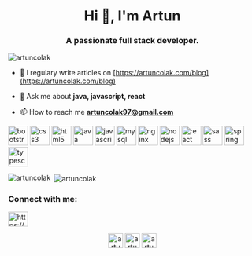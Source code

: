 <h1 align="center">Hi 👋, I'm Artun</h1>
<h3 align="center">A passionate full stack developer.</h3>

<p align="left"> <img src="https://komarev.com/ghpvc/?username=artuncolak" alt="artuncolak" /> </p>

- 📝 I regulary write articles on [https://artuncolak.com/blog](https://artuncolak.com/blog)

- 💬 Ask me about **java, javascript, react**

- 📫 How to reach me **artuncolak97@gmail.com**

<p align="left"><img src="https://devicons.github.io/devicon/devicon.git/icons/bootstrap/bootstrap-plain.svg" alt="bootstrap" width="40" height="40"/> <img src="https://devicons.github.io/devicon/devicon.git/icons/css3/css3-original-wordmark.svg" alt="css3" width="40" height="40"/> <img src="https://devicons.github.io/devicon/devicon.git/icons/html5/html5-original-wordmark.svg" alt="html5" width="40" height="40"/> <img src="https://devicons.github.io/devicon/devicon.git/icons/java/java-original-wordmark.svg" alt="java" width="40" height="40"/> <img src="https://devicons.github.io/devicon/devicon.git/icons/javascript/javascript-original.svg" alt="javascript" width="40" height="40"/> <img src="https://devicons.github.io/devicon/devicon.git/icons/mysql/mysql-original-wordmark.svg" alt="mysql" width="40" height="40"/> <img src="https://devicons.github.io/devicon/devicon.git/icons/nginx/nginx-original.svg" alt="nginx" width="40" height="40"/> <img src="https://devicons.github.io/devicon/devicon.git/icons/nodejs/nodejs-original-wordmark.svg" alt="nodejs" width="40" height="40"/> <img src="https://devicons.github.io/devicon/devicon.git/icons/react/react-original-wordmark.svg" alt="react" width="40" height="40"/> <img src="https://devicons.github.io/devicon/devicon.git/icons/sass/sass-original.svg" alt="sass" width="40" height="40"/> <img src="https://www.vectorlogo.zone/logos/springio/springio-icon.svg" alt="spring" width="40" height="40"/> <img src="https://devicons.github.io/devicon/devicon.git/icons/typescript/typescript-original.svg" alt="typescript" width="40" height="40"/></p>

<p><img align="left" src="https://github-readme-stats.vercel.app/api/top-langs/?username=artuncolak&layout=compact&theme=dark" alt="artuncolak" /></p>

<p>&nbsp;<img align="center" src="https://github-readme-stats.vercel.app/api?username=artuncolak&show_icons=true&theme=dark" alt="artuncolak" /></p>

<h3 align="left">Connect with me:</h3>
<p align="left">
<a href="/https://artuncolak.com/rss.xml" target="blank"><img align="center" src="https://cdn.jsdelivr.net/npm/simple-icons@3.0.1/icons/rss.svg" alt="https://artuncolak.com/rss.xml" height="30" width="40" /></a>
</p>

<p align="center">
<a href="https://twitter.com/artuncolak" target="blank"><img align="center" src="https://cdn.jsdelivr.net/npm/simple-icons@3.0.1/icons/twitter.svg" alt="artuncolak" height="30" width="30" /></a>
<a href="https://linkedin.com/in/artuncolak" target="blank"><img align="center" src="https://cdn.jsdelivr.net/npm/simple-icons@3.0.1/icons/linkedin.svg" alt="artuncolak" height="30" width="30" /></a>
<a href="https://instagram.com/artuncolak" target="blank"><img align="center" src="https://cdn.jsdelivr.net/npm/simple-icons@3.0.1/icons/instagram.svg" alt="artuncolak" height="30" width="30" /></a>
</p>
